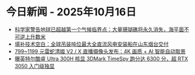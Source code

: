 # 今日新闻 - 2025年10月16日
- [科学家警告地球已超越第一个气候临界点：大量珊瑚礁将永久消失，海平面不可逆上升数米](https://www.ithome.com/0/889/776.htm)
- [填补技术空白：全球吊装吨位最大全直流风电安装船在山东烟台交付](https://www.ithome.com/0/889/775.htm)
- [799~1199 元雷蛇清姬 V2 / X 直播摄像头发布：4K 画质 + AI 智能自动取景](https://www.ithome.com/0/889/777.htm)
- [曝英特尔酷睿 Ultra 300H 核显 3DMark TimeSpy 跑分达 6300 分，超 RTX 3050 入门级独显](https://www.ithome.com/0/889/778.htm)
